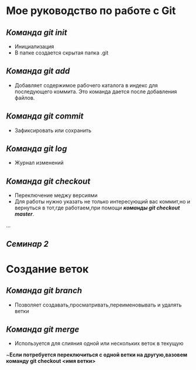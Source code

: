 # Мое руководство по работе с Git

***Команда git init***
--
- Инициализация 
- В папке создается скрытая папка .git

***Команда git add***
--
- Добавляет содержимое рабочего каталога в индекс для последующего коммита. Это команда дается после добавления файлов.

***Команда git commit***
--
- Зафиксировать или сохранить 

***Команда git log***
--
- Журнал изменений 

***Команда git checkout***
--
- Переключение меджу версиями
- Для работы нужно указать не только интересующий вас коммит,но и вернуться в тот,где работаем,при помощи ***команды git checkout master***.

...

## *Семинар 2* 

# Создание веток

***Команда git branch***
---
- Позволяет создавать,просматривать,переименовывать и удалять ветки

***Команда git merge***
---
- Используется для слияния одной или нескольких веток в текущую

~**Если потребуется переключиться с одной ветки на другую,вазовем команду git checkout <имя ветки>** 